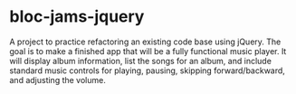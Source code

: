# bloc-jams-jquery
A project to practice refactoring an existing code base using jQuery. The goal is to make a finished app that will be a fully functional music player. It will display album information, list the songs for an album, and include standard music controls for playing, pausing, skipping forward/backward, and adjusting the volume.
